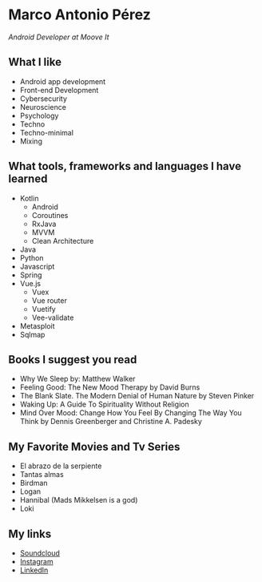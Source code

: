 # Marco Antonio Pérez
_Android Developer at Moove It_

## What I like
- Android app development
- Front-end Development
- Cybersecurity
- Neuroscience
- Psychology
- Techno
- Techno-minimal
- Mixing

## What tools, frameworks and languages I have learned
- Kotlin
    - Android
    - Coroutines
    - RxJava
    - MVVM
    - Clean Architecture
- Java
- Python
- Javascript
- Spring
- Vue.js
    - Vuex
    - Vue router
    - Vuetify
    - Vee-validate
- Metasploit
- Sqlmap

## Books I suggest you read
- Why We Sleep by: Matthew Walker
- Feeling Good: The New Mood Therapy by David Burns
- The Blank Slate. The Modern Denial of Human Nature by Steven Pinker
- Waking Up: A Guide To Spirituality Without Religion
- Mind Over Mood: Change How You Feel By Changing The Way You Think by Dennis Greenberger and Christine A. Padesky

## My Favorite Movies and Tv Series
- El abrazo de la serpiente
- Tantas almas
- Birdman
- Logan
- Hannibal (Mads Mikkelsen is a god)
- Loki

## My links
- [Soundcloud](https://soundcloud.com/marcopza99)
- [Instagram](https://www.instagram.com/marcoperezza/)
- [LinkedIn](https://www.linkedin.com/in/marcopza/)
